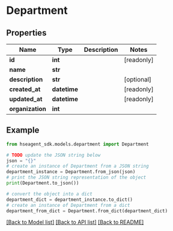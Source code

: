 # Department


## Properties

Name | Type | Description | Notes
------------ | ------------- | ------------- | -------------
**id** | **int** |  | [readonly] 
**name** | **str** |  | 
**description** | **str** |  | [optional] 
**created_at** | **datetime** |  | [readonly] 
**updated_at** | **datetime** |  | [readonly] 
**organization** | **int** |  | 

## Example

```python
from hseagent_sdk.models.department import Department

# TODO update the JSON string below
json = "{}"
# create an instance of Department from a JSON string
department_instance = Department.from_json(json)
# print the JSON string representation of the object
print(Department.to_json())

# convert the object into a dict
department_dict = department_instance.to_dict()
# create an instance of Department from a dict
department_from_dict = Department.from_dict(department_dict)
```
[[Back to Model list]](../README.md#documentation-for-models) [[Back to API list]](../README.md#documentation-for-api-endpoints) [[Back to README]](../README.md)


